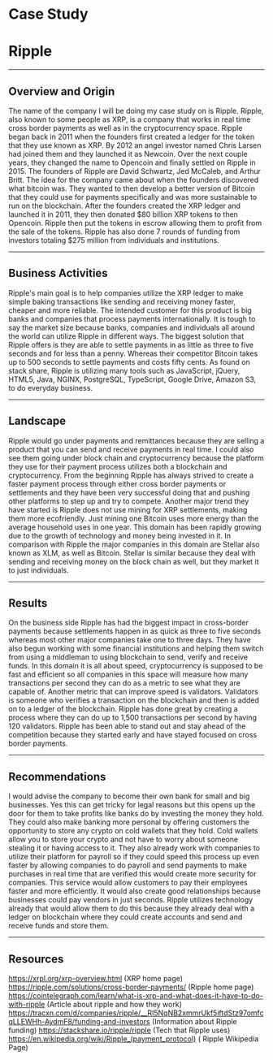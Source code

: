 # Case Study
# Ripple

---
## Overview and Origin

The name of the company I will be doing my case study on is Ripple. Ripple, also known to some people as XRP, is a company that works in real time cross border payments as well as in the cryptocurrency space. Ripple began back in 2011 when the founders first created a ledger for the token that they use known as XRP. By 2012 an angel investor named Chris Larsen had joined them and they launched it as Newcoin. Over the next couple years, they changed the name to Opencoin and finally settled on Ripple in 2015. The founders of Ripple are David Schwartz, Jed McCaleb, and Arthur Britt. The idea for the company came about when the founders discovered what bitcoin was. They wanted to then develop a better version of Bitcoin that they could use for payments specifically and was more sustainable to run on the blockchain. After the founders created the XRP ledger and launched it in 2011, they then donated $80 billion XRP tokens to then Opencoin. Ripple then put the tokens in escrow allowing them to profit from the sale of the tokens. Ripple has also done 7 rounds of funding from investors totaling $275 million from individuals and institutions. 

---
## Business Activities

Ripple's main goal is to help companies utilize the XRP ledger to make simple baking transactions like sending and receiving money faster, cheaper and more reliable. The intended customer for this product is big banks and companies that process payments internationally. It is tough to say the market size because banks, companies and individuals all around the world can utilize Ripple in different ways. The biggest solution that Ripple offers is they are able to settle payments in as little as three to five seconds and for less than a penny. Whereas their competitor Bitcoin takes up to 500 seconds to settle payments and costs fifty cents. As found on stack share, Ripple is utilizing many tools such as JavaScript, jQuery, HTML5, Java, NGINX, PostgreSQL, TypeScript, Google Drive, Amazon S3, to do everyday business.

---
## Landscape

Ripple would go under payments and remittances because they are selling a product that you can send and receive payments in real time. I could also see them going under block chain and cryptocurrency because the platform they use for their payment process utilizes both a blockchain and cryptocurrency. From the beginning Ripple has always strived to create a faster payment process through either cross border payments or settlements and they have been very successful doing that and pushing other platforms to step up and try to compete. Another major trend they have started is Ripple does not use mining for XRP settlements, making them more ecofriendly. Just mining one Bitcoin uses more energy than the average household uses in one year. This domain has been rapidly growing due to the growth of technology and money being invested in it. In comparison with Ripple the major companies in this domain are Stellar also known as XLM, as well as Bitcoin. Stellar is similar because they deal with sending and receiving money on the block chain as well, but they market it to just individuals.

---
## Results

On the business side Ripple has had the biggest impact in cross-border payments because settlements happen in as quick as three to five seconds whereas most other major companies take one to three days. They have also begun working with some financial institutions and helping them switch from using a middleman to using blockchain to send, verify and receive funds.  In this domain it is all about speed, cryptocurrency is supposed to be fast and efficient so all companies in this space will measure how many transactions per second they can do as a metric to see what they are capable of. Another metric that can improve speed is validators. Validators is someone who verifies a transaction on the blockchain and then is added on to a ledger of the blockchain. Ripple has done great by creating a process where they can do up to 1,500 transactions per second by having 120 validators. Ripple has been able to stand out and stay ahead of the competition because they started early and have stayed focused on cross border payments.

---
## Recommendations

I would advise the company to become their own bank for small and big businesses. Yes this can get tricky for legal reasons but this opens up the door for them to take profits like banks do by investing the money they hold. They could also make banking more personal by offering customers the opportunity to store any crypto on cold wallets that they hold. Cold wallets allow you to store your crypto and not have to worry about someone stealing it or having access to it. They also already work with companies to utilize their platform for payroll so if they could speed this process up even faster by allowing companies to do payroll and send payments to make purchases in real time that are verified this would create more security for companies. This service would allow customers to pay their employees faster and more efficiently. It would also create good relationships because businesses could pay vendors in just seconds. Ripple utilizes technology already that would allow them to do this because they already deal with a ledger on blockchain where they could create accounts and send and receive funds and store them.

---
## Resources
https://xrpl.org/xrp-overview.html (XRP home page)
https://ripple.com/solutions/cross-border-payments/ (Ripple home page)
https://cointelegraph.com/learn/what-is-xrp-and-what-does-it-have-to-do-with-ripple (Article about ripple and how they work)
https://tracxn.com/d/companies/ripple/__RI5NqNB2xmmrUkf5iftdStz97omfcqLLEWHh-AydmF8/funding-and-investors (Information about Ripple funding)
https://stackshare.io/ripple/ripple (Tech that Ripple uses)
https://en.wikipedia.org/wiki/Ripple_(payment_protocol) ( Ripple Wikipedia Page)

